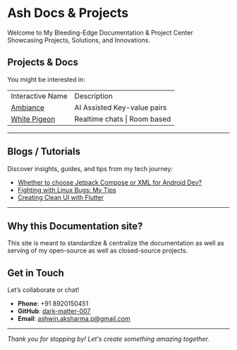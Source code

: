 # Ash Docs & Projects

Welcome to My Bleeding-Edge Documentation & Project Center
Showcasing Projects, Solutions, and Innovations. 


[//]: # (##  About Me)

[//]: # (Hi, I’m Ashwin Sharma, a passionate **developer**, **designer**, and **problem solver**.)

[//]: # ()
[//]: # (I specialize in:)

[//]: # (-  Mobile app development)

[//]: # (-  Web development)

[//]: # (-  CAD & 3D design)

[//]: # (-  Learning ML)

[//]: # ()
[//]: # ([Learn more about me ➡️]&#40;https://buggy-beans.vercel.app&#41;)

[//]: # ()
[//]: # (---)

##  Projects & Docs
<p>You might be interested in: <a href="Index-Of-Projects.md"> </a> </p>

<table>
    <tr>
        <td>Interactive Name</td>
        <td>Description</td>
    </tr>
    <tr>
        <td> <a href="Ambiance.md" >Ambiance</a> </td>
        <td>AI Assisted Key-value pairs</td>
    </tr>
    <tr>
        <td> <a href="White-Pigeon.md" >White Pigeon</a> </td>
        <td>Realtime chats | Room based</td>
    </tr>
</table>

---

##  Blogs / Tutorials
Discover insights, guides, and tips from my tech journey:

- [Whether to choose Jetpack Compose or XML for Android Dev?](Ash-Docs.md)
- [Fighting with Linux Bugs: My Tips](Ash-Docs.md)
- [Creating Clean UI with Flutter](Ash-Docs.md)

---

## Why this Documentation site?
This site is meant to standardize & centralize the documentation as well as serving of my open-source as well as closed-source projects.

##  Get in Touch
Let’s collaborate or chat!
- **Phone**: +91 8920150451
- **GitHub**: [dark-matter-007](https://github.com/dark-matter-007)
- **Email**: ashwin.aksharma.p@gmail.com

---

*Thank you for stopping by! Let's create something amazing together.*  